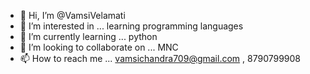 - 👋 Hi, I’m @VamsiVelamati
- 👀 I’m interested in ... learning programming languages 
- 🌱 I’m currently learning ... python
- 💞️ I’m looking to collaborate on ... MNC
- 📫 How to reach me ... vamsichandra709@gmail.com , 8790799908

<!---
VamsiVelamati/VamsiVelamati is a ✨ special ✨ repository because its `README.md` (this file) appears on your GitHub profile.
You can click the Preview link to take a look at your changes.
--->
